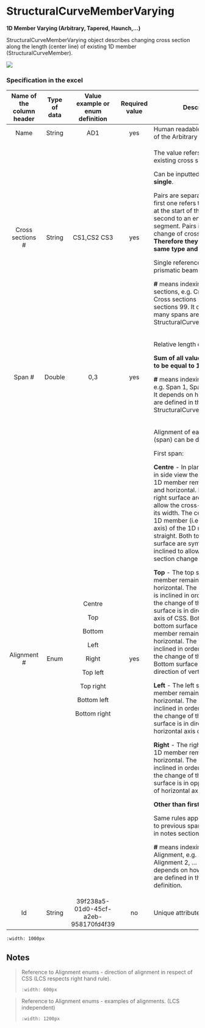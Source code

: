 # StructuralCurveMemberVarying

**1D Member Varying (Arbitrary, Tapered, Haunch,…)**

StructuralCurveMemberVarying object describes changing cross section along the length (center line) of existing 1D member (StructuralCurveMember).

![](../.gitbook/assets/12\_structuralcurvemembervarying.png)

### Specification in the excel

| **Name of the column header** | **Type of data** |                                                                           **Value example or enum definition**                                                                          | **Required value** | **Description**                                                                                                                                                                                                                                                                                                                                                                                                                                                                                                                                                                                                                                                                                                                                                                                                                                                                                                                                                                                                                                                                                                                                                                                                                                                                                                                                                                                                                                                                                                                                                                                                                                                                                                                                                            |
| :---------------------------: | :--------------: | :-------------------------------------------------------------------------------------------------------------------------------------------------------------------------------------: | :----------------: | -------------------------------------------------------------------------------------------------------------------------------------------------------------------------------------------------------------------------------------------------------------------------------------------------------------------------------------------------------------------------------------------------------------------------------------------------------------------------------------------------------------------------------------------------------------------------------------------------------------------------------------------------------------------------------------------------------------------------------------------------------------------------------------------------------------------------------------------------------------------------------------------------------------------------------------------------------------------------------------------------------------------------------------------------------------------------------------------------------------------------------------------------------------------------------------------------------------------------------------------------------------------------------------------------------------------------------------------------------------------------------------------------------------------------------------------------------------------------------------------------------------------------------------------------------------------------------------------------------------------------------------------------------------------------------------------------------------------------------------------------------------------------- |
|              Name             |      String      |                                                                                           AD1                                                                                           |         yes        | Human readable unique name of the Arbitrary definition                                                                                                                                                                                                                                                                                                                                                                                                                                                                                                                                                                                                                                                                                                                                                                                                                                                                                                                                                                                                                                                                                                                                                                                                                                                                                                                                                                                                                                                                                                                                                                                                                                                                                                                     |
|        Cross sections #       |      String      |                                                                                       CS1,CS2 CS3                                                                                       |         yes        | <p>The value refers to name of existing cross section.</p><p>Can be inputted as <strong>pairs</strong> or as <strong>single</strong>.</p><p>Pairs are separated by "," and first one refers to Cross section at the start of the segment, second to an end of the segment. Pairs indicates linear change of cross section. <strong>Therefore they need to be same type and shape</strong>.</p><p>Single reference indicates prismatic beam along the span.</p><p> <strong>#</strong> means indexing of the cross sections, e.g. Cross sections 1, Cross sections 2, … Cross sections 99. It depends on how many spans are defined in the StructuralCurveMemberVarying.</p>                                                                                                                                                                                                                                                                                                                                                                                                                                                                                                                                                                                                                                                                                                                                                                                                                                                                                                                                                                                                                                                                                                 |
|             Span #            |      Double      |                                                                                           0,3                                                                                           |         yes        | <p>Relative length of the segment.</p><p><strong>Sum of all values per line has to be equal to 1,0.</strong></p><p><strong>#</strong> means indexing of the span, e.g. Span 1, Span 2, … Span 99. It depends on how many spans are defined in the in the StructuralCurveMemberVarying.</p>                                                                                                                                                                                                                                                                                                                                                                                                                                                                                                                                                                                                                                                                                                                                                                                                                                                                                                                                                                                                                                                                                                                                                                                                                                                                                                                                                                                                                                                                                 |
|          Alignment #          |       Enum       | <p>Centre</p><p></p><p>Top</p><p></p><p>Bottom</p><p></p><p>Left</p><p></p><p>Right</p><p></p><p>Top left</p><p></p><p>Top right</p><p></p><p>Bottom left</p><p></p><p>Bottom right</p> |         yes        | <p>Alignment of each segment (span) can be defined here.</p><p>First span:</p><p><strong>Centre</strong> - In plan view as well as in side view the midline of the 1D member remains straight and horizontal. Both left and right surface are inclined to allow the cross-section change its width. The centre line of the 1D member (i.e. the centroid axis) of the 1D member remains straight. Both top and bottom surface are symmetrically inclined to allow the cross-section change its height.</p><p><strong>Top</strong> - The top surface of the 1D member remains flat and horizontal. The bottom surface is inclined in order to provide for the change of the height. Top surface is in direction of vertical axis of CSS. Bottom - The bottom surface of the 1D member remains flat and horizontal. The top surface is inclined in order to provide for the change of the height. Bottom surface is in opposite direction of vertical axis of CSS.</p><p><strong>Left</strong> - The left surface of the 1D member remains flat and horizontal. The right surface is inclined in order to provide for the change of the width. Left surface is in direction of horizontal axis of CSS.</p><p><strong>Right</strong> - The right surface of the 1D member remains flat and horizontal. The left surface is inclined in order to provide for the change of the width. Right surface is in opposite direction of horizontal axis of CSS.</p><p><strong>Other than first span:</strong></p><p>Same rules applies with respect to previous span. See pictures in notes section.</p><p><strong>#</strong> means indexing of the Alignment, e.g. Alignment 1, Alignment 2, … Alignment 99. It depends on how many spans are defined in the arbitrary definition.</p> |
|               Id              |      String      |                                                                           39f238a5-01d0-45cf-a2eb-958170fd4f39                                                                          |         no         | Unique attribute designation                                                                                                                                                                                                                                                                                                                                                                                                                                                                                                                                                                                                                                                                                                                                                                                                                                                                                                                                                                                                                                                                                                                                                                                                                                                                                                                                                                                                                                                                                                                                                                                                                                                                                                                                               |

```{image} ../.gitbook/assets/12\_structuralcurvemembervarying\_2.png
:width: 1000px
```

## Notes

>Reference to Alignment enums - direction of alignment in respect of CSS (LCS respects right hand rule).
>
>```{image} ../.gitbook/assets/11\_structuralcurvemember\_alignment.png
>:width: 600px
>```

>Reference to Alignment enums - examples of alignments. (LCS independent)
>
>```{image} ../.gitbook/assets/12\_structuralcurvemembervarying\_alignment.png
>:width: 1200px
>```
